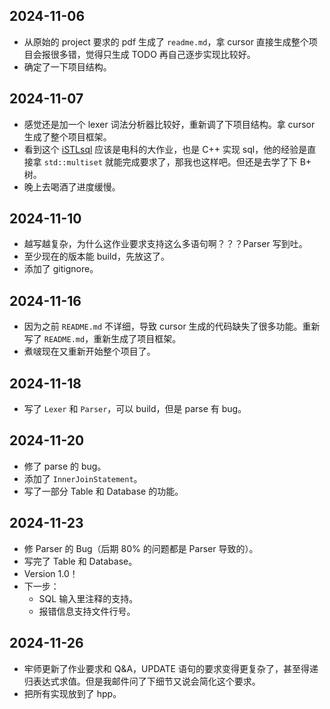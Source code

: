 ## 2024-11-06

- 从原始的 project 要求的 pdf 生成了 `readme.md`，拿 cursor 直接生成整个项目会报很多错，觉得只生成 TODO 再自己逐步实现比较好。
- 确定了一下项目结构。

## 2024-11-07

- 感觉还是加一个 lexer 词法分析器比较好，重新调了下项目结构。拿 cursor 生成了整个项目框架。
- 看到这个 [iSTLsql](https://github.com/LRL52/iSTLsql) 应该是电科的大作业，也是 C++ 实现 sql，他的经验是直接拿 `std::multiset` 就能完成要求了，那我也这样吧。但还是去学了下 B+ 树。
- 晚上去喝酒了进度缓慢。

## 2024-11-10

- 越写越复杂，为什么这作业要求支持这么多语句啊？？？Parser 写到吐。
- 至少现在的版本能 build，先放这了。
- 添加了 gitignore。

## 2024-11-16

- 因为之前 `README.md` 不详细，导致 cursor 生成的代码缺失了很多功能。重新写了 `README.md`，重新生成了项目框架。
- 煮啵现在又重新开始整个项目了。

## 2024-11-18

- 写了 `Lexer` 和 `Parser`，可以 build，但是 parse 有 bug。

## 2024-11-20

- 修了 parse 的 bug。
- 添加了 `InnerJoinStatement`。
- 写了一部分 Table 和 Database 的功能。

## 2024-11-23

- 修 Parser 的 Bug（后期 80% 的问题都是 Parser 导致的）。
- 写完了 Table 和 Database。
- Version 1.0！
- 下一步：
  - SQL 输入里注释的支持。
  - 报错信息支持文件行号。

## 2024-11-26

- 牢师更新了作业要求和 Q&A，UPDATE 语句的要求变得更复杂了，甚至得递归表达式求值。但是我邮件问了下细节又说会简化这个要求。
- 把所有实现放到了 hpp。